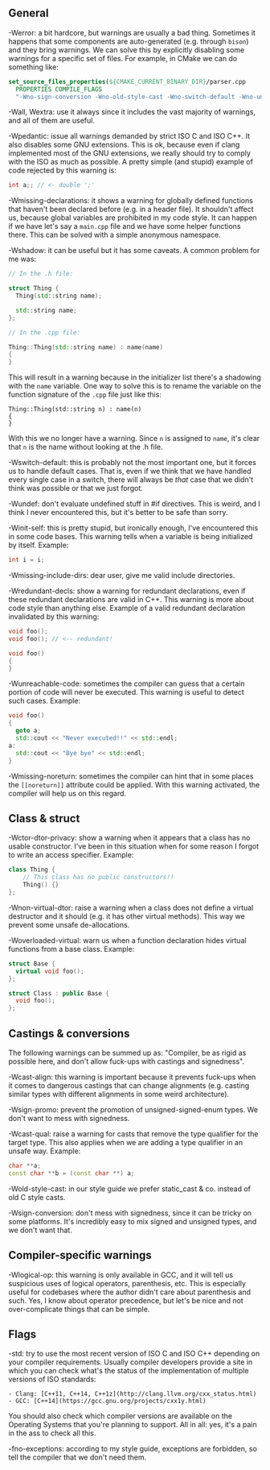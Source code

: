 
## General

-Werror: a bit hardcore, but warnings are usually a bad thing. Sometimes it
happens that some components are auto-generated (e.g. through `bison`) and they
bring warnings. We can solve this by explicitly disabling some warnings for a
specific set of files. For example, in CMake we can do something like:

```cmake
set_source_files_properties(${CMAKE_CURRENT_BINARY_DIR}/parser.cpp
  PROPERTIES COMPILE_FLAGS
  "-Wno-sign-conversion -Wno-old-style-cast -Wno-switch-default -Wno-unreachable-code")
```

-Wall, Wextra: use it always since it includes the vast majority of warnings,
and all of them are useful.

-Wpedantic: issue all warnings demanded by strict ISO C and ISO C++. It also
disables some GNU extensions. This is ok, because even if clang implemented
most of the GNU extensions, we really should try to comply with the ISO as much
as possible. A pretty simple (and stupid) example of code rejected by this
warning is:

```cpp
int a;; // <- double ';'
```

-Wmissing-declarations: it shows a warning for globally defined functions that
haven't been declared before (e.g. in a header file). It shouldn't affect us,
because global variables are prohibited in my code style. It can happen if we
have let's say a `main.cpp` file and we have some helper functions there. This
can be solved with a simple anonymous namespace.

-Wshadow: it can be useful but it has some caveats. A common problem for me was:

```cpp
// In the .h file:

struct Thing {
  Thing(std::string name);

  std::string name;
};

// In the .cpp file:

Thing::Thing(std::string name) : name(name)
{
}
```

This will result in a warning because in the initializer list there's a
shadowing with the `name` variable. One way to solve this is to rename the
variable on the function signature of the `.cpp` file just like this:

```
Thing::Thing(std::string n) : name(n)
{
}
```

With this we no longer have a warning. Since `n` is assigned to `name`, it's
clear that `n` is the name without looking at the .h file.

-Wswitch-default: this is probably not the most important one, but it forces us
to handle default cases. That is, even if we think that we have handled every
single case in a switch, there will always be *that* case that we didn't think
was possible or that we just forgot.

-Wundef: don't evaluate undefined stuff in #if directives. This is weird, and I
think I never encountered this, but it's better to be safe than sorry.

-Winit-self: this is pretty stupid, but ironically enough, I've encountered
this in some code bases. This warning tells when a variable is being
initialized by itself. Example:

```cpp
int i = i;
```

-Wmissing-include-dirs: dear user, give me valid include directories.

-Wredundant-decls: show a warning for redundant declarations, even if these
redundant declarations are valid in C++. This warning is more about code style
than anything else. Example of a valid redundant declaration invalidated by
this warning:

```cpp
void foo();
void foo(); // <-- redundant!

void foo()
{
}
```

-Wunreachable-code: sometimes the compiler can guess that a certain portion of
code will never be executed. This warning is useful to detect such cases.
Example:

```cpp
void foo()
{
  goto a;
  std::cout << "Never executed!!" << std::endl;
a:
  std::cout << "Bye bye" << std::endl;
}
```

-Wmissing-noreturn: sometimes the compiler can hint that in some places the
`[[noreturn]]` attribute could be applied. With this warning activated, the
compiler will help us on this regard.

## Class & struct

-Wctor-dtor-privacy: show a warning when it appears that a class has no usable
constructor. I've been in this situation when for some reason I forgot to write
an access specifier. Example:

```cpp
class Thing {
    // This class has no public constructors!!
    Thing() {}
};
```

-Wnon-virtual-dtor: raise a warning when a class does not define a virtual
destructor and it should (e.g. it has other virtual methods). This way we
prevent some unsafe de-allocations.

-Woverloaded-virtual: warn us when a function declaration hides virtual
functions from a base class. Example:

```cpp
struct Base {
  virtual void foo();
};

struct Class : public Base {
  void foo();
};
```

## Castings & conversions

The following warnings can be summed up as: "Compiler, be as rigid as possible
here, and don't allow fuck-ups with castings and signedness".

-Wcast-align: this warning is important because it prevents fuck-ups when it
comes to dangerous castings that can change alignments (e.g. casting similar
types with different alignments in some weird architecture).

-Wsign-promo: prevent the promotion of unsigned-signed-enum types. We don't
want to mess with signedness.

-Wcast-qual: raise a warning for casts that remove the type qualifier for the
target type. This also applies when we are adding a type qualifier in an unsafe
way. Example:

```cpp
char **a;
const char **b = (const char **) a;
```

-Wold-style-cast: in our style guide we prefer static_cast & co. instead of old
C style casts.

-Wsign-conversion: don't mess with signedness, since it can be tricky on some
platforms. It's incredibly easy to mix signed and unsigned types, and we don't
want that.

## Compiler-specific warnings

-Wlogical-op: this warning is only available in GCC, and it will tell us
suspicious uses of logical operators, parenthesis, etc. This is especially
useful for codebases where the author didn't care about parenthesis and such.
Yes, I know about operator precedence, but let's be nice and not
over-complicate things that can be simple.

## Flags

-std: try to use the most recent version of ISO C and ISO C++ depending on your
compiler requirements. Usually compiler developers provide a site in which you
can check what's the status of the implementation of multiple versions of ISO
standards:

    - Clang: [C++11, C++14, C++1z](http://clang.llvm.org/cxx_status.html)
    - GCC: [C++14](https://gcc.gnu.org/projects/cxx1y.html)

You should also check which compiler versions are available on the Operating
Systems that you're planning to support. All in all: yes, it's a pain in the
ass to check all this.

-fno-exceptions: according to my style guide, exceptions are forbidden, so tell
the compiler that we don't need them.

